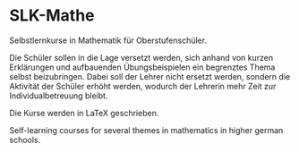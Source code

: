 SLK-Mathe
=========

Selbstlernkurse in Mathematik für Oberstufenschüler.

Die Schüler sollen in die Lage versetzt werden, sich anhand von kurzen Erklärungen und aufbauenden
Übungsbeispielen ein begrenztes Thema selbst beizubringen.
Dabei soll der Lehrer nicht ersetzt werden, sondern die Aktivität der Schüler erhöht werden, wodurch der 
Lehrerin mehr Zeit zur Individualbetreuung  bleibt.

Die Kurse werden in LaTeX geschrieben.

Self-learning courses for several themes in mathematics in higher german schools.

